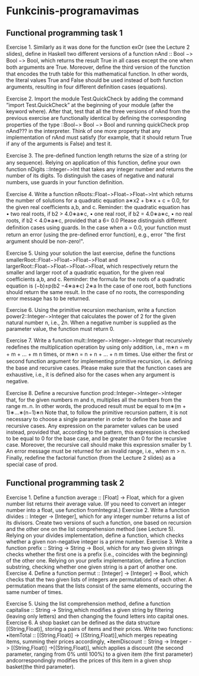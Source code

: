 # Funkcinis-programavimas 

## Functional programming task 1
Exercise 1. Similarly as it was done for the function exOr (see the Lecture 2 slides), deﬁne in Haskell two diﬀerent versions of a function nAnd :: Bool −> Bool −> Bool, which returns the result True in all cases except the one when both arguments are True. Moreover, deﬁne the third version of the function that encodes the truth table for this mathematical function. In other words, the literal values True and False should be used instead of both function arguments, resulting in four diﬀerent deﬁnition cases (equations).

Exercise 2. Import the module Test.QuickCheck by adding the command ”import Test.QuickCheck” at the beginning of your module (after the keyword where). After that, test that all the three versions of nAnd from the previous exercise are functionally identical by deﬁning the corresponding properties of the type ::Bool−> Bool −> Bool and running quickCheck prop nAnd??? in the interpreter. Think of one more property that any implementation of nAnd must satisfy (for example, that it should return True if any of the arguments is False) and test it.

Exercise 3. The pre-deﬁned function length returns the size of a string (or any sequence). Relying on application of this function, deﬁne your own function nDigits ::Integer−>Int that takes any integer number and returns the number of its digits. To distinguish the cases of negative and natural numbers, use guards in your function deﬁnition.

Exercise 4. Write a function nRoots::Float−>Float−>Float−>Int which returns the number of solutions for a quadratic equation a∗x2 + b∗x + c = 0.0, for the given real coeﬃcients a,b, and c. Reminder: the quadratic equation has • two real roots, if b2 > 4.0∗a∗c, • one real root, if b2 = 4.0∗a∗c, • no real roots, if b2 < 4.0∗a∗c, provided that a 6= 0.0 Please distinguish diﬀerent deﬁnition cases using guards. In the case when a = 0.0, your function must return an error (using the pre-deﬁned error function), e.g., error "the first argument should be non-zero!".

Exercise 5. Using your solution the last exercise, deﬁne the functions smallerRoot::Float−>Float−>Float−>Float and largerRoot::Float−>Float−>Float−>Float, which respectively return the smaller and larger root of a quadratic equation, for the given real coeﬃcients a,b, and c. Reminder: the formula for the roots of a quadratic equation is (−b)±p(b2 −4∗a∗c) 2∗a In the case of one root, both functions should return the same result. In the case of no roots, the corresponding error message has to be returned.

Exercise 6. Using the primitive recursion mechanism, write a function power2::Integer−>Integer that calculates the power of 2 for the given natural number n, i.e., 2n. When a negative number is supplied as the parameter value, the function must return 0.

Exercise 7. Write a function mult::Integer−>Integer−>Integer that recursively redeﬁnes the multiplication operation by using only addition, i.e., m∗n = m + m + ... + m n times, or m∗n = n + n + ... + n m times. Use either the ﬁrst or second function argument for implementing primitive recursion, i.e. deﬁning the base and recursive cases. Please make sure that the function cases are exhaustive, i.e., it is deﬁned also for the cases when any argument is negative.

Exercise 8. Deﬁne a recursive function prod::Integer−>Integer−>Integer that, for the given numbers m and n, multiplies all the numbers from the range m..n. In other words, the produced result must be equal to m∗(m + 1)∗...∗(n−1)∗n Note that, to follow the primitive recursion pattern, it is not necessary to choose a single parameter in order to deﬁne the base and recursive cases. Any expression on the parameter values can be used instead, provided that, according to the pattern, this expression is checked to be equal to 0 for the base case, and be greater than 0 for the recursive case. Moreover, the recursive call should make this expression smaller by 1. An error message must be returned for an invalid range, i.e., when m > n. Finally, redeﬁne the factorial function (from the Lecture 2 slides) as a special case of prod.

## Functional programming task 2
Exercise 1.
Define a function
average ::  [Float] -> Float,
which for a given number list returns their average value. (If you need to
convert an integer number into a float, use function fromIntegral.)
Exercise 2.
Write a function
divides ::  Integer -> [Integer],
which for any integer number returns a list of its divisors. Create two versions
of such a function, one based on recursion and the other one on the list comprehension method (see Lecture 5).
Relying on your divides implementation, define a function, which checks whether a given non-negative integer is a prime number.
Exercise 3.
Write a function
prefix ::  String -> String -> Bool,
which for any two given strings checks whether the first one is a prefix (i.e.,
coincides with the beginning) of the other one. Relying on your prefix implementation, define a function substring,
checking whether one given string is a part of another one.
Exercise 4.
Define a function
permut ::  [Integer] -> [Integer] -> Bool,
which checks that the two given lists of integers are permutations of each
other.  A permutation means that the lists consist of the same elements,
occuring the same number of times.

Exercise 5.
Using the
list comprehension
method, define a function
capitalise ::  String -> String,which modifies a given string by filtering (leaving only letters) and then
changing the found letters into capital ones.
Exercise 6.
A shop basket can be defined as the data structure
[(String,Float)], storing a pairs of items and their prices. Write two functions:
•itemTotal ::  [(String,Float)] -> [(String,Float)],which merges repeating items, summing their prices accordingly,
•itemDiscount ::  String -> Integer -> [(String,Float)] ->[(String,Float)], which applies a discount (the second parameter,
ranging from 0% until 100%) to a given item (the first parameter) andcorrespondingly modifies the prices of this item in a given shop basket(the third parameter).
